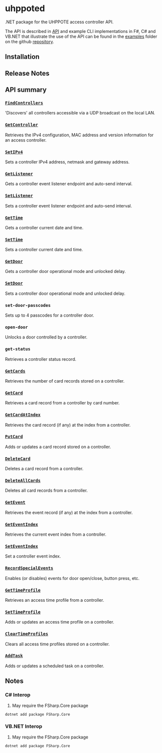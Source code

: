 # uhppoted

.NET package for the UHPPOTE access controller API.

The API is described in [API](API.md) and example CLI implementations in F#, C# and VB.NET that 
illustrate the use of the API can be found in the [examples](https://github.com/uhppoted/uhppoted-lib-dotnet/examples)
folder on the github [repository](https://github.com/uhppoted/uhppoted-lib-dotnet).

## Installation

## Release Notes

## API summary

### [`FindControllers`](https://github.com/uhppoted/uhppoted-lib-dotnet/documentation/API/find-controllers.md)
'Discovers' all controllers accessible via a UDP broadcast on the local LAN.

### [`GetController`](https://github.com/uhppoted/uhppoted-lib-dotnet/documentation/API/get-controller.md)
Retrieves the IPv4 configuration, MAC address and version information for an access controller.

### [`SetIPv4`](https://github.com/uhppoted/uhppoted-lib-dotnet/documentation/API/set-IPv4.md)
Sets a controller IPv4 address, netmask and gateway address.

### [`GetListener`](https://github.com/uhppoted/uhppoted-lib-dotnet/documentation/API/get-listener.md)
Gets a controller event listener endpoint and auto-send interval.

### [`SetListener`](https://github.com/uhppoted/uhppoted-lib-dotnet/documentation/API/get-listener.md)
Sets a controller event listener endpoint and auto-send interval.

### [`GetTime`](https://github.com/uhppoted/uhppoted-lib-dotnet/documentation/API/get-time.md)
Gets a controller current date and time.

### [`SetTime`](https://github.com/uhppoted/uhppoted-lib-dotnet/documentation/API/set-time.md)
Sets a controller current date and time.

### [`GetDoor`](https://github.com/uhppoted/uhppoted-lib-dotnet/documentation/API/get-door.md)
Gets a controller door operational mode and unlocked delay.

### [`SetDoor`](https://github.com/uhppoted/uhppoted-lib-dotnet/documentation/API/set-door.md)
Sets a controller door operational mode and unlocked delay.

### `set-door-passcodes`
Sets up to 4 passcodes for a controller door.

### `open-door`
Unlocks a door controlled by a controller.

### `get-status`
Retrieves a controller status record.

### [`GetCards`](https://github.com/uhppoted/uhppoted-lib-dotnet/documentation/API/get-cards.md)
Retrieves the number of card records stored on a controller.

### [`GetCard`](https://github.com/uhppoted/uhppoted-lib-dotnet/documentation/API/get-card.md)
Retrieves a card record from a controller by card number.

### [`GetCardAtIndex`](https://github.com/uhppoted/uhppoted-lib-dotnet/documentation/API/get-card-at-index.md)
Retrieves the card record (if any) at the index from a controller.

### [`PutCard`](https://github.com/uhppoted/uhppoted-lib-dotnet/documentation/API/put-card.md)
Adds or updates a card record stored on a controller.

### [`DeleteCard`](https://github.com/uhppoted/uhppoted-lib-dotnet/documentation/API/delete-card.md)
Deletes a card record from a controller.

### [`DeleteAllCards`](https://github.com/uhppoted/uhppoted-lib-dotnet/documentation/API/delete-all-cards.md)
Deletes all card records from a controller.

### [`GetEvent`](https://github.com/uhppoted/uhppoted-lib-dotnet/documentation/API/get-event.md)
Retrieves the event record (if any) at the index from a controller.

### [`GetEventIndex`](https://github.com/uhppoted/uhppoted-lib-dotnet/documentation/API/get-event-index.md)
Retrieves the current event index from a controller.

### [`SetEventIndex`](https://github.com/uhppoted/uhppoted-lib-dotnet/documentation/API/set-event-index.md)
Set a controller event index.

### [`RecordSpecialEvents`](https://github.com/uhppoted/uhppoted-lib-dotnet/documentation/API/record-special-events.md)
Enables (or disables) events for door open/close, button press, etc.

### [`GetTimeProfile`](https://github.com/uhppoted/uhppoted-lib-dotnet/documentation/API/get-time-profile.md)
Retrieves an access time profile from a controller.

### [`SetTimeProfile`](https://github.com/uhppoted/uhppoted-lib-dotnet/documentation/API/set-time-profile.md)
Adds or updates an access time profile on a controller.

### [`ClearTimeProfiles`](https://github.com/uhppoted/uhppoted-lib-dotnet/documentation/API/clear-time-profiles.md)
Clears all access time profiles stored on a controller.

### [`AddTask`](https://github.com/uhppoted/uhppoted-lib-dotnet/documentation/API/add-task.md)
Adds or updates a scheduled task on a controller.

## Notes

### C# Interop

1. May require the FSharp.Core package
```
dotnet add package FSharp.Core
```

### VB.NET Interop

1. May require the FSharp.Core package
```
dotnet add package FSharp.Core
```

[examples]:  https://github.com/uhppoted/uhppoted-lib-dotnet/tree/main/examples
